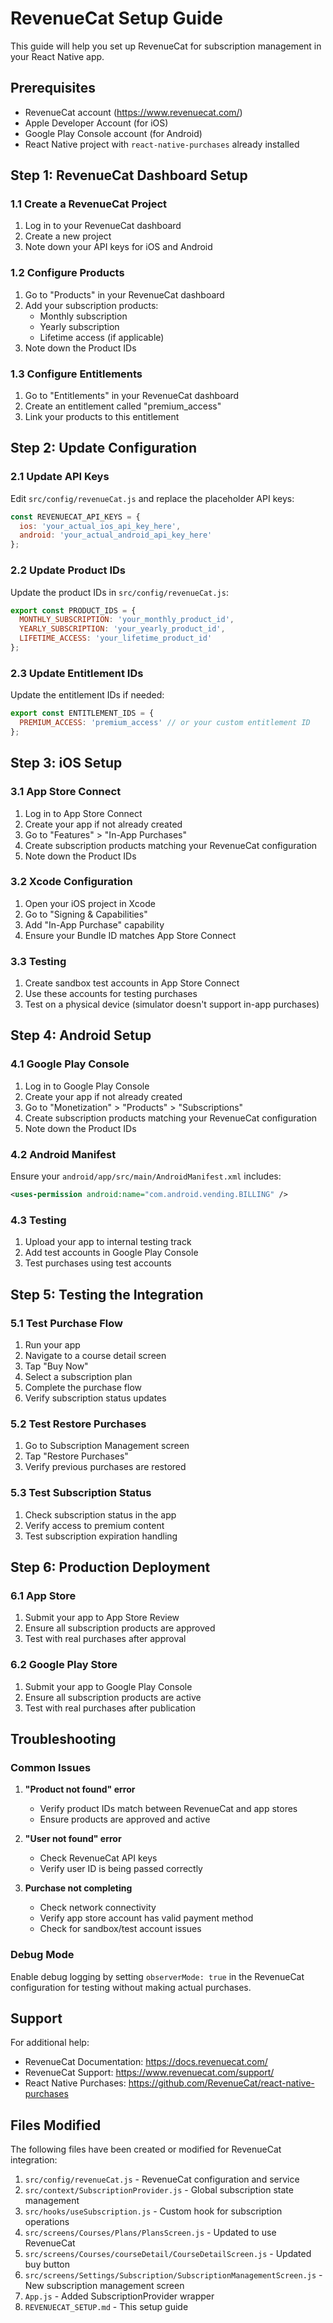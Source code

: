 # RevenueCat Setup Guide

This guide will help you set up RevenueCat for subscription management in your React Native app.

## Prerequisites

- RevenueCat account (https://www.revenuecat.com/)
- Apple Developer Account (for iOS)
- Google Play Console account (for Android)
- React Native project with `react-native-purchases` already installed

## Step 1: RevenueCat Dashboard Setup

### 1.1 Create a RevenueCat Project
1. Log in to your RevenueCat dashboard
2. Create a new project
3. Note down your API keys for iOS and Android

### 1.2 Configure Products
1. Go to "Products" in your RevenueCat dashboard
2. Add your subscription products:
   - Monthly subscription
   - Yearly subscription
   - Lifetime access (if applicable)
3. Note down the Product IDs

### 1.3 Configure Entitlements
1. Go to "Entitlements" in your RevenueCat dashboard
2. Create an entitlement called "premium_access"
3. Link your products to this entitlement

## Step 2: Update Configuration

### 2.1 Update API Keys
Edit `src/config/revenueCat.js` and replace the placeholder API keys:

```javascript
const REVENUECAT_API_KEYS = {
  ios: 'your_actual_ios_api_key_here',
  android: 'your_actual_android_api_key_here'
};
```

### 2.2 Update Product IDs
Update the product IDs in `src/config/revenueCat.js`:

```javascript
export const PRODUCT_IDS = {
  MONTHLY_SUBSCRIPTION: 'your_monthly_product_id',
  YEARLY_SUBSCRIPTION: 'your_yearly_product_id',
  LIFETIME_ACCESS: 'your_lifetime_product_id'
};
```

### 2.3 Update Entitlement IDs
Update the entitlement IDs if needed:

```javascript
export const ENTITLEMENT_IDS = {
  PREMIUM_ACCESS: 'premium_access' // or your custom entitlement ID
};
```

## Step 3: iOS Setup

### 3.1 App Store Connect
1. Log in to App Store Connect
2. Create your app if not already created
3. Go to "Features" > "In-App Purchases"
4. Create subscription products matching your RevenueCat configuration
5. Note down the Product IDs

### 3.2 Xcode Configuration
1. Open your iOS project in Xcode
2. Go to "Signing & Capabilities"
3. Add "In-App Purchase" capability
4. Ensure your Bundle ID matches App Store Connect

### 3.3 Testing
1. Create sandbox test accounts in App Store Connect
2. Use these accounts for testing purchases
3. Test on a physical device (simulator doesn't support in-app purchases)

## Step 4: Android Setup

### 4.1 Google Play Console
1. Log in to Google Play Console
2. Create your app if not already created
3. Go to "Monetization" > "Products" > "Subscriptions"
4. Create subscription products matching your RevenueCat configuration
5. Note down the Product IDs

### 4.2 Android Manifest
Ensure your `android/app/src/main/AndroidManifest.xml` includes:

```xml
<uses-permission android:name="com.android.vending.BILLING" />
```

### 4.3 Testing
1. Upload your app to internal testing track
2. Add test accounts in Google Play Console
3. Test purchases using test accounts

## Step 5: Testing the Integration

### 5.1 Test Purchase Flow
1. Run your app
2. Navigate to a course detail screen
3. Tap "Buy Now"
4. Select a subscription plan
5. Complete the purchase flow
6. Verify subscription status updates

### 5.2 Test Restore Purchases
1. Go to Subscription Management screen
2. Tap "Restore Purchases"
3. Verify previous purchases are restored

### 5.3 Test Subscription Status
1. Check subscription status in the app
2. Verify access to premium content
3. Test subscription expiration handling

## Step 6: Production Deployment

### 6.1 App Store
1. Submit your app to App Store Review
2. Ensure all subscription products are approved
3. Test with real purchases after approval

### 6.2 Google Play Store
1. Submit your app to Google Play Console
2. Ensure all subscription products are active
3. Test with real purchases after publication

## Troubleshooting

### Common Issues

1. **"Product not found" error**
   - Verify product IDs match between RevenueCat and app stores
   - Ensure products are approved and active

2. **"User not found" error**
   - Check RevenueCat API keys
   - Verify user ID is being passed correctly

3. **Purchase not completing**
   - Check network connectivity
   - Verify app store account has valid payment method
   - Check for sandbox/test account issues

### Debug Mode
Enable debug logging by setting `observerMode: true` in the RevenueCat configuration for testing without making actual purchases.

## Support

For additional help:
- RevenueCat Documentation: https://docs.revenuecat.com/
- RevenueCat Support: https://www.revenuecat.com/support/
- React Native Purchases: https://github.com/RevenueCat/react-native-purchases

## Files Modified

The following files have been created or modified for RevenueCat integration:

1. `src/config/revenueCat.js` - RevenueCat configuration and service
2. `src/context/SubscriptionProvider.js` - Global subscription state management
3. `src/hooks/useSubscription.js` - Custom hook for subscription operations
4. `src/screens/Courses/Plans/PlansScreen.js` - Updated to use RevenueCat
5. `src/screens/Courses/courseDetail/CourseDetailScreen.js` - Updated buy button
6. `src/screens/Settings/Subscription/SubscriptionManagementScreen.js` - New subscription management screen
7. `App.js` - Added SubscriptionProvider wrapper
8. `REVENUECAT_SETUP.md` - This setup guide 